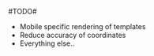 #TODO#

+ Mobile specific rendering of templates
+ Reduce accuracy of coordinates
+ Everything else..